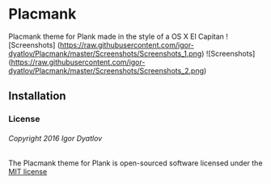 # Placmank
Placmank theme for Plank made in the style of a OS X El Capitan 
![Screenshots] (https://raw.githubusercontent.com/igor-dyatlov/Placmank/master/Screenshots/Screenshots_1.png) ![Screenshots] (https://raw.githubusercontent.com/igor-dyatlov/Placmank/master/Screenshots/Screenshots_2.png)

## Installation

### License

###### Copyright 2016 Igor Dyatlov

The Placmank theme for Plank is open-sourced software licensed under the [MIT license](http://opensource.org/licenses/MIT)
